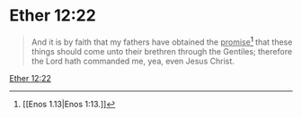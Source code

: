 # Ether 12:22

> And it is by faith that my fathers have obtained the <u>promise</u>[^a] that these things should come unto their brethren through the Gentiles; therefore the Lord hath commanded me, yea, even Jesus Christ.

[Ether 12:22](https://www.churchofjesuschrist.org/study/scriptures/bofm/ether/12?lang=eng&id=p22#p22)


[^a]: [[Enos 1.13|Enos 1:13.]]
